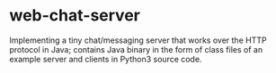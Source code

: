 # web-chat-server
 Implementing a tiny chat/messaging server that works over the HTTP protocol in Java; contains Java binary in the form of class files of an example server and clients in Python3 source code.
